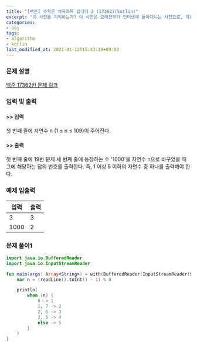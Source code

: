 ```yaml
---
title: "[백준] 수학은 체육과목 입니다 2 (17362)(kotlin)"
excerpt: "이 사진을 기억하는가? 이 사진은 오래전부터 인터넷에 돌아다니는 사진으로, 작년 전대프연 예선 A번에서는 수학을 정말 못 하는 고등학생인 성원이의 시험지로 소개되었다."
categories:
- boj
tags:
- algorithm
- kotlin
last_modified_at: 2021-01-12T15:43:19+09:00
---
```



### 문제 설명
[백준 17362번 문제 링크](https://www.acmicpc.net/problem/17362#description)




### 입력 및 출력
#### >> 입력
첫 번째 줄에 자연수 n (1 ≤ n ≤ 109)이 주어진다.



#### >> 출력
첫 번째 줄에 19번 문제 세 번째 줄에 등장하는 수 '1000'을 자연수 n으로 바꾸었을 때 그에 해당하는 답의 번호를 출력한다. 즉, 1 이상 5 이하의 자연수 중 하나를 출력해야 한다.





### 예제 입출력


|입력|출력|
|-----|------|
|3|3|
|1000|2|




### 문제 풀이1
```kotlin
import java.io.BufferedReader
import java.io.InputStreamReader

fun main(args: Array<String>) = with(BufferedReader(InputStreamReader(System.`in`))) {
    var n = (readLine().toInt() - 1) % 8

    println(
        when (n) {
            0 -> 1
            1, 7 -> 2
            2, 6 -> 3
            3, 5 -> 4
            else -> 5
        }
    )
}
```
